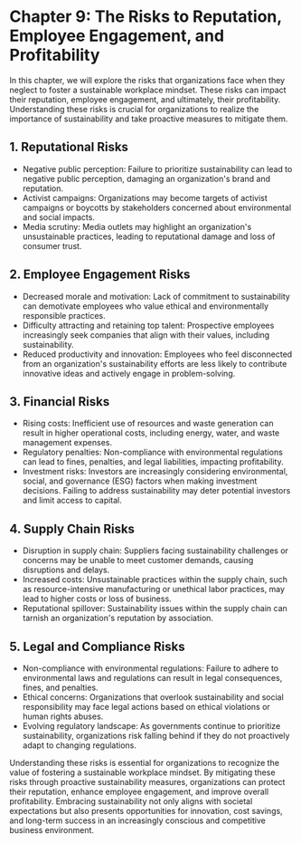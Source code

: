 Chapter 9: The Risks to Reputation, Employee Engagement, and Profitability
==========================================================================

In this chapter, we will explore the risks that organizations face when they neglect to foster a sustainable workplace mindset. These risks can impact their reputation, employee engagement, and ultimately, their profitability. Understanding these risks is crucial for organizations to realize the importance of sustainability and take proactive measures to mitigate them.

**1. Reputational Risks**
-------------------------

* Negative public perception: Failure to prioritize sustainability can lead to negative public perception, damaging an organization's brand and reputation.
* Activist campaigns: Organizations may become targets of activist campaigns or boycotts by stakeholders concerned about environmental and social impacts.
* Media scrutiny: Media outlets may highlight an organization's unsustainable practices, leading to reputational damage and loss of consumer trust.

**2. Employee Engagement Risks**
--------------------------------

* Decreased morale and motivation: Lack of commitment to sustainability can demotivate employees who value ethical and environmentally responsible practices.
* Difficulty attracting and retaining top talent: Prospective employees increasingly seek companies that align with their values, including sustainability.
* Reduced productivity and innovation: Employees who feel disconnected from an organization's sustainability efforts are less likely to contribute innovative ideas and actively engage in problem-solving.

**3. Financial Risks**
----------------------

* Rising costs: Inefficient use of resources and waste generation can result in higher operational costs, including energy, water, and waste management expenses.
* Regulatory penalties: Non-compliance with environmental regulations can lead to fines, penalties, and legal liabilities, impacting profitability.
* Investment risks: Investors are increasingly considering environmental, social, and governance (ESG) factors when making investment decisions. Failing to address sustainability may deter potential investors and limit access to capital.

**4. Supply Chain Risks**
-------------------------

* Disruption in supply chain: Suppliers facing sustainability challenges or concerns may be unable to meet customer demands, causing disruptions and delays.
* Increased costs: Unsustainable practices within the supply chain, such as resource-intensive manufacturing or unethical labor practices, may lead to higher costs or loss of business.
* Reputational spillover: Sustainability issues within the supply chain can tarnish an organization's reputation by association.

**5. Legal and Compliance Risks**
---------------------------------

* Non-compliance with environmental regulations: Failure to adhere to environmental laws and regulations can result in legal consequences, fines, and penalties.
* Ethical concerns: Organizations that overlook sustainability and social responsibility may face legal actions based on ethical violations or human rights abuses.
* Evolving regulatory landscape: As governments continue to prioritize sustainability, organizations risk falling behind if they do not proactively adapt to changing regulations.

Understanding these risks is essential for organizations to recognize the value of fostering a sustainable workplace mindset. By mitigating these risks through proactive sustainability measures, organizations can protect their reputation, enhance employee engagement, and improve overall profitability. Embracing sustainability not only aligns with societal expectations but also presents opportunities for innovation, cost savings, and long-term success in an increasingly conscious and competitive business environment.
